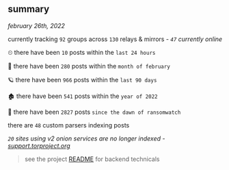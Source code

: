 
## summary
_february 26th, 2022_

currently tracking `92` groups across `130` relays & mirrors - _`47` currently online_

⏲ there have been `10` posts within the `last 24 hours`

🦈 there have been `280` posts within the `month of february`

🪐 there have been `966` posts within the `last 90 days`

🏚 there have been `541` posts within the `year of 2022`

🦕 there have been `2827` posts `since the dawn of ransomwatch`

there are `48` custom parsers indexing posts

_`20` sites using v2 onion services are no longer indexed - [support.torproject.org](https://support.torproject.org/onionservices/v2-deprecation/)_

> see the project [README](https://github.com/thetanz/ransomwatch#ransomwatch--) for backend technicals
